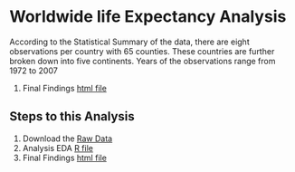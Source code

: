 # Worldwide life Expectancy Analysis

According to the Statistical Summary of the data, there are eight observations per country with 65 counties. These countries are further broken down into five continents. Years of the observations range from 1972 to 2007

1. Final Findings [html file](https://rawgit.com/analyticswithali/Worldwide-Life-Expectancy-Analysis/master/Worldwide_life_Expectancy_Analysis.html)

## Steps to this Analysis
1. Download the [Raw Data](https://github.com/analyticswithali/Worldwide-Life-Expectancy-Analysis/blob/master/Quick_Proj_1_Data.csv)
2. Analysis EDA [R file](https://github.com/analyticswithali/Worldwide-Life-Expectancy-Analysis/blob/master/Worldwide%20life%20Expectancy%20Analysis.Rmd)
4. Final Findings [html file](https://rawgit.com/analyticswithali/Worldwide-Life-Expectancy-Analysis/master/Worldwide_life_Expectancy_Analysis.html)
